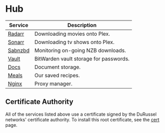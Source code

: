 # Hub

| Service                   | Description                            |
| ------------------------- | -------------------------------------- |
| [Radarr](https://radarr/) | Downloading movies onto Plex.          |
| [Sonarr](https://sonarr/) | Downloading tv shows onto Plex.        |
| [Sabnzbd](https://sab/)   | Monitoring on-going NZB downloads.     |
| [Vault](https://vault/)   | BitWarden vault storage for passwords. |
| [Docs](https://docs/)     | Document storage.                      |
| [Meals](https://meals/)   | Our saved recipes.                     |
| [Nginx](https://nginx/)   | Proxy manager.                         |

## Certificate Authority

All of the services listed above use a certificate signed by the
DuRussel networks' certificate authority. To install this root certificate,
see the [cert](/cert) page.